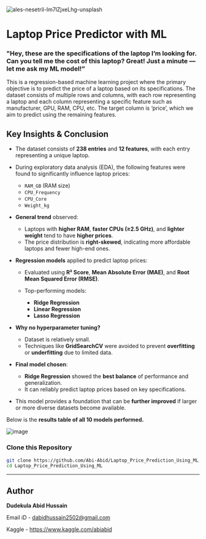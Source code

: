 ![ales-nesetril-Im7lZjxeLhg-unsplash](https://github.com/user-attachments/assets/199c05be-3505-40aa-9a12-a08dbe309769)

# Laptop Price Predictor with ML

### "Hey, these are the specifications of the laptop I’m looking for. Can you tell me the cost of this laptop? Great! Just a minute — let me ask my ML model!”

This is a regression-based machine learning project where the primary objective is to predict the price of a laptop based on its specifications. The dataset consists of multiple rows and columns, with each row representing a laptop and each column representing a specific feature such as manufacturer, GPU, RAM, CPU, etc. The target column is ‘price’, which we aim to predict using the remaining features.

## Key Insights & Conclusion


* The dataset consists of **238 entries** and **12 features**, with each entry representing a unique laptop.

* During exploratory data analysis (EDA), the following features were found to significantly influence laptop prices:

  * `RAM_GB` (RAM size)
  * `CPU_Frequency`
  * `CPU_Core`
  * `Weight_kg`

* **General trend** observed:

  * Laptops with **higher RAM**, **faster CPUs (≥2.5 GHz)**, and **lighter weight** tend to have **higher prices**.
  * The price distribution is **right-skewed**, indicating more affordable laptops and fewer high-end ones.

* **Regression models** applied to predict laptop prices:

  * Evaluated using **R² Score**, **Mean Absolute Error (MAE)**, and **Root Mean Squared Error (RMSE)**.
  * Top-performing models:

    * **Ridge Regression**
    * **Linear Regression**
    * **Lasso Regression**

* **Why no hyperparameter tuning?**

  * Dataset is relatively small.
  * Techniques like **GridSearchCV** were avoided to prevent **overfitting** or **underfitting** due to limited data.

* **Final model chosen**:

  * **Ridge Regression** showed the **best balance** of performance and generalization.
  * It can reliably predict laptop prices based on key specifications.

* This model provides a foundation that can be **further improved** if larger or more diverse datasets become available.


Below is the **results table of all 10 models performed.**

![image](https://github.com/user-attachments/assets/b3251ca7-947f-44f5-9666-5f4552604a1f)


### Clone this Repository

```bash
git clone https://github.com/Abi-Abid/Laptop_Price_Prediction_Using_ML.git
cd Laptop_Price_Prediction_Using_ML
```

---
## Author
**Dudekula Abid Hussain**

Email iD - dabidhussain2502@gmail.com

Kaggle - https://www.kaggle.com/abiabid
